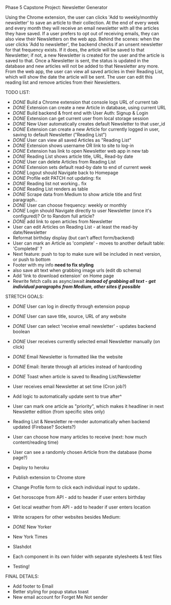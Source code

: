 Phase 5 Capstone Project: Newsletter Generator

Using the Chrome extension, the user can clicks 'Add to weekly/monthly newsletter' to save an article to their collection. At the end of every week and every month they will receive an email newsletter with all the articles they have saved. If a user prefers to opt out of receiving emails, they can also view their Newsletters on the web app.
Behind the scenes: when the user clicks 'Add to newsletter', the backend checks if an unsent newsletter for that frequency exists. If it does, the article will be saved to that Newsletter; if not, a new Newsletter is created for the user and the article is saved to that. Once a Newsletter is sent, the status is updated in the database and new articles will not be added to that Newsletter any more.
From the web app, the user can view all saved articles in their Reading List, which will show the date the article will be sent. The user can edit this reading list and remove articles from their Newsletters.

TODO LIST:

- _DONE_ Build a Chrome extension that console logs URL of current tab
- _DONE_ Extension can create a new Article in database, using current URL
- _DONE_ Build backend & front end with User Auth: Signup & Login
- _DONE_ Extension can get current user from local storage session
- _DONE_ New User automatically creates default Newsletter to that user_id
- _DONE_ Extension can create a new Article for currently logged in user, saving to default Newsletter ("Reading List")
- _DONE_ User can view all saved Articles as "Reading List"
- _DONE_ Extension shows username OR link to site to log-in
- _DONE_ Extension has link to open Newsletter web app in new tab
- _DONE_ Reading List shows article title, URL, Read-by date
- _DONE_ User can delete Articles from Reading List
- _DONE_ Extension sets default read-by date to end of current week
- _DONE_ Logout should Navigate back to Homepage
- _DONE_ Profile edit PATCH not updating: fix
- _DONE_ Reading list not working.. fix
- _DONE_ Reading List renders as table
- _DONE_ Scrape data from Medium to show article title and first paragraph..
- _DONE_ User can choose frequency: weekly or monthly
- _DONE_ Login should Navigate directly to user Newsletter (once it's configured)? Or to Random full article?
- _DONE_ add link to open articles from Newsletter
- User can edit Articles on Reading List - at least the read-by date/Newsletter
- Reformat birthday display (but can't affect form/backend)
- User can mark an Article as 'complete' - moves to another default table: 'Completed' ?
- Next feature: push to top to make sure will be included in next version, or push to bottom
- Footer with my info **need to fix styling**
- also save alt text when grabbing image urls (edit db schema)
- Add 'link to download extension' on Home page
- Rewrite fetch calls as async/await
  **_instead of grabbing all text - get individual paragraphs from Medium, other sites if possible_**

STRETCH GOALS:

- _DONE_ User can log in directly through extension popup
- _DONE_ User can save title, source, URL of any website
- _DONE_ User can select 'receive email newsletter' - updates backend boolean
- _DONE_ User receives currently selected email Newsletter manually (on click)
- _DONE_ Email Newsletter is formatted like the website
- _DONE_ Email: Iterate through all articles instead of hardcoding
- _DONE_ Toast when article is saved to Reading List/Newsletter
- User receives email Newsletter at set time (Cron job?)
- Add logic to automatically update sent to true after^
- User can mark one article as "priority", which makes it headliner in next Newsletter edition (from specific sites only)
- Reading List & Newsletter re-render automatically when backend updated (Firebase? Sockets?)
- User can choose how many articles to receive (next: how much content/reading time)
- User can see a randomly chosen Article from the database (home page?)
- Deploy to heroku
- Publish extension to Chrome store
- Change Profile form to click each individual input to update..

- Get horoscope from API - add to header if user enters birthday
- Get local weather from API - add to header if user enters location

- Write scrapers for other websites besides Medium:
- _DONE_ New Yorker
- New York Times
- Slashdot

- Each component in its own folder with separate stylesheets & test files
- Testing!

FINAL DETAILS:

- Add footer to Email
- Better styling for popup status toast
- New email account for Forget Me Not sender

